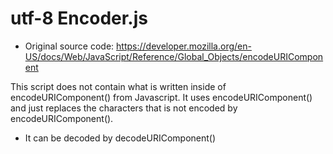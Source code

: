 # utf-8 Encoder.js
- Original source code: https://developer.mozilla.org/en-US/docs/Web/JavaScript/Reference/Global_Objects/encodeURIComponent

This script does not contain what is written inside of encodeURIComponent() from Javascript. It uses encodeURIComponent() and just replaces the characters that is not encoded by encodeURIComponent().
- It can be decoded by decodeURIComponent()
